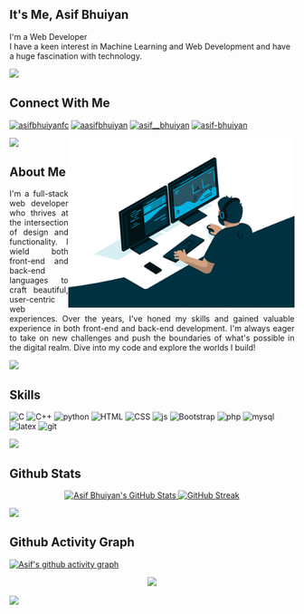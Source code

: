 ## It's Me, Asif Bhuiyan
<p>
 I'm a Web Developer <br> 
 I have a keen interest in Machine Learning and Web Development and have a huge fascination with technology. <br> 
</p> 
 <img src="https://user-images.githubusercontent.com/73097560/115834477-dbab4500-a447-11eb-908a-139a6edaec5c.gif">

## Connect With Me
<p>
<a href="mailto:asifbhuiyanfc@gmail.com" target="_blank"><img src="https://img.shields.io/badge/Gmail-D14836?style=for-the-badge&logo=gmail&logoColor=white" alt="asifbhuiyanfc" /></a> 
<a href="https://www.facebook.com/aasifbhuiyan" target="_blank"><img src="https://img.shields.io/badge/Facebook-%231877F2.svg?style=for-the-badge&logo=Facebook&logoColor=white" alt="aasifbhuiyan" /></a> 
<a href="https://twitter.com/asif__bhuiyan" target="blank"><img src="https://img.shields.io/badge/Twitter-%231DA1F2.svg?style=for-the-badge&logo=Twitter&logoColor=white" alt="asif__bhuiyan" /></a> 
<a href="https://www.linkedin.com/in/asif-bhuiyan-a1b701202/?originalSubdomain=bd" target="_blank"><img src="https://img.shields.io/badge/linkedin-%230077B5.svg?style=for-the-badge&logo=linkedin&logoColor=white" alt="asif-bhuiyan" /></a>


<!-- <a href="https://sites.google.com/view/asifbhuiyan" target="_blank"><img src="https://img.shields.io/badge/google-4285F4?style=for-the-badge&logo=google&logoColor=white" alt="asif-bhuiyan" /></a> -->

<!-- <a href="" target="_blank"><img align="center" src="https://visitcount.itsvg.in/api?id=asifbhuiyann&label=Profile%20Views&color=0&icon=1&pretty=true)](https://visitcount.itsvg.in" alt="Visitors" /></a>  -->

</p>
 <img src="https://user-images.githubusercontent.com/73097560/115834477-dbab4500-a447-11eb-908a-139a6edaec5c.gif">
<img align="right" alt="Coding" width="400" src="https://github.com/Mirzaazmath/threads_clone/blob/main/assets/output/coding.gif">

## About Me

<p style="text-align: justify;">
I'm a full-stack web developer who thrives at the intersection of design and functionality. I wield both front-end and back-end languages to craft beautiful, user-centric web experiences. Over the years, I've honed my skills and gained valuable experience in both front-end and back-end development.  I'm always eager to take on new challenges and push the boundaries of what's possible in the digital realm. Dive into my code and explore the worlds I build!
</p>
 <img src="https://user-images.githubusercontent.com/73097560/115834477-dbab4500-a447-11eb-908a-139a6edaec5c.gif">
 
## Skills
<p>
 
<img alt="C" src="https://img.shields.io/badge/c-%2300599C.svg?style=for-the-badge&logo=&logoColor=white">
<img alt="C++" src="https://img.shields.io/badge/c++-%2300599C.svg?style=for-the-badge&logo=c%2B%2B&logoColor=white">
<!-- <img alt="java" src="https://img.shields.io/badge/java-%23ED8B00.svg?style=for-the-badge&logo=openjdk&logoColor=white"> -->
<img alt="python" src="https://img.shields.io/badge/python-3670A0?style=for-the-badge&logo=python&logoColor=ffdd54"> 
<img alt="HTML" src="https://img.shields.io/badge/html5-%23E34F26.svg?style=for-the-badge&logo=html5&logoColor=white"> 
<img alt="CSS" src="https://img.shields.io/badge/css3-%231572B6.svg?style=for-the-badge&logo=css3&logoColor=white"> 
<img alt="js" src="https://img.shields.io/badge/javascript-%23323330.svg?style=for-the-badge&logo=javascript&logoColor=%23F7DF1E"> 
<img alt="Bootstrap" src="https://img.shields.io/badge/bootstrap-%238511FA.svg?style=for-the-badge&logo=bootstrap&logoColor=white"> 
<img alt="php" src="https://img.shields.io/badge/php-%23777BB4.svg?style=for-the-badge&logo=php&logoColor=white"> 
<!-- <img alt="apache" src="https://img.shields.io/badge/apache-%23D42029.svg?style=for-the-badge&logo=apache&logoColor=white"> -->
<img alt="mysql" src="https://img.shields.io/badge/mysql-%2300f.svg?style=for-the-badge&logo=mysql&logoColor=white">
<img alt="latex" src="https://img.shields.io/badge/latex-%23008080.svg?style=for-the-badge&logo=latex&logoColor=white"> 
<img alt="git" src="https://img.shields.io/badge/git-%23F05033.svg?style=for-the-badge&logo=git&logoColor=white">

</p>
 <img src="https://user-images.githubusercontent.com/73097560/115834477-dbab4500-a447-11eb-908a-139a6edaec5c.gif">
 
## Github Stats

<p align="center">
  <a href="https://github.com/asifbhuiyann">
    <img src="https://github-readme-stats.vercel.app/api?username=asifbhuiyann&count_private=true&show_icons=true&theme=light&hide_border=false&include_all_commits=true" alt="Asif Bhuiyan's GitHub Stats">
  </a>
  <a href="https://git.io/streak-stats">
    <img src="https://streak-stats.demolab.com/?user=asifbhuiyann&theme=default" alt="GitHub Streak">
  </a>
</p>
 <img src="https://user-images.githubusercontent.com/73097560/115834477-dbab4500-a447-11eb-908a-139a6edaec5c.gif">

## Github Activity Graph
[![Asif's github activity graph](https://github-readme-activity-graph.vercel.app/graph?username=asifbhuiyann&theme=github-light)](https://github.com/ashutosh00710/github-readme-activity-graph)

<!--profile visit count-->

<div align="center">
  
[![](https://visitcount.itsvg.in/api?id=asifbhuiyann&label=Profile%20Views&color=0&icon=1&pretty=true)](https://visitcount.itsvg.in)
  
</div>

<!--
![Top Langs](https://github-readme-stats.vercel.app/api/top-langs/?username=asifbhuiyann&layout=compact)-->
<!-- ![Asif's GitHub stats](https://github-readme-stats.vercel.app/api?username=asifbhuiyann&show_icons=true&theme=transparent) -->
 <img src="https://user-images.githubusercontent.com/73097560/115834477-dbab4500-a447-11eb-908a-139a6edaec5c.gif">
